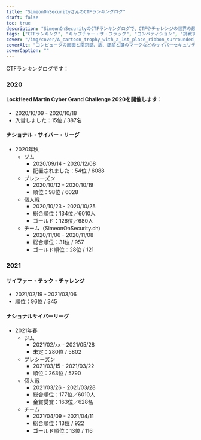 ```yaml
---
title: "SimeonOnSecurityさんのCTFランキングログ"
draft: false
toc: true
description: "SimeonOnSecurityのCTFランキングログで、CTFやチャレンジの世界の最新ランキングをチェックしよう"
tags: ["CTFランキング", "キャプチャー・ザ・フラッグ", "コンペティション", "挑戦すること", "ロックヒードマーティン・サイバーグランドチャレンジ", "ナショナルサイバーリーグ", "サイファー・テック・チャレンジ", "パフォーマンス", "プレイスメント", "チーム", "個人", "2020", "2021", "サイバーセキュリティ", "サイバーディフェンス", "CTFイベント", "ハッキングのコンペティション", "情報セキュリティ", "セキュリティ研究"]
cover: "/img/cover/A_cartoon_trophy_with_a_1st_place_ribbon_surrounded_by_comp.png"
coverAlt: "コンピュータの画面と南京錠、盾、錠前と鍵のマークなどのサイバーセキュリティのシンボルに囲まれた1位のリボンがついた漫画のトロフィーです。"
coverCaption: ""
---
```

CTFランキングログです：
### 2020
#### LockHeed Martin Cyber Grand Challenge 2020を開催します：
- 2020/10/09 - 2020/10/18
- 入賞しました：15位 / 387名
#### ナショナル・サイバー・リーグ
- 2020年秋
	- ジム
		- 2020/09/14 - 2020/12/08
		- 配置されました：54位 / 6088
	- プレシーズン
		- 2020/10/12 - 2020/10/19
		- 順位：98位 / 6028
	- 個人戦
		- 2020/10/23 - 2020/10/25
		- 総合順位：134位／6010人
		- ゴールド：126位／680人
	- チーム（SimeonOnSecurity.ch)
		- 2020/11/06 - 2020/11/08
		- 総合順位：31位 / 957
		- ゴールド順位：28位 / 121
### 2021
#### サイファー・テック・チャレンジ
- 2021/02/19 - 2021/03/06
- 順位：96位 / 345
#### ナショナルサイバーリーグ
- 2021年春
	- ジム
		- 2021/02/xx - 2021/05/28
		- 未定：280位 / 5802
	- プレシーズン
		- 2021/03/15 - 2021/03/22
		- 順位：263位 / 5790
	- 個人戦
		- 2021/03/26 - 2021/03/28
		- 総合順位：177位／6010人
		- 金賞受賞：163位／628名
	- チーム
		- 2021/04/09 - 2021/04/11
		- 総合順位：13位 / 922
		- ゴールド順位：13位 / 116
